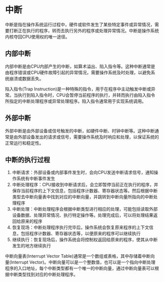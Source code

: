 # 中断

中断是指在操作系统运行过程中，硬件或软件发生了某些特定事件或异常情况，需要打断正在执行的程序，转而去执行另外的程序或处理异常情况。中断是操作系统内核夺回CPU使用权的唯一途径。

## 内部中断

内部中断是由CPU内部产生的中断，如算术溢出、陷入指令等。这种中断通常是由程序错误或CPU硬件故障引起的异常情况，需要操作系统及时处理，以避免系统崩溃或数据丢失。

陷入指令(Trap Instruction)是一种特殊的指令，用于在程序中主动触发中断或异常。当执行到陷入指令时，CPU会暂停当前程序的执行，并转而执行由陷入指令所指定的中断处理程序或异常处理程序。陷入指令通常用于实现系统调用。

## 外部中断

外部中断是由外部设备或信号触发的中断，如硬件中断、时钟中断等。这种中断通常是由外部设备发出的请求或信号，需要操作系统及时响应和处理，以保证系统的正常运行和稳定性。

## 中断的执行过程

1. 中断请求：外部设备或内部事件发生时，会向CPU发送中断请求信号，通知操作系统有中断事件发生
2. 中断处理程序：CPU接收到中断请求后，会立即暂停当前正在执行的程序，并保存当前程序的上下文信息，包括程序计数器、寄存器状态等。然后根据中断类型去中断向量表中找到对应的中断向量，并跳转到中断向量所指向的中断处理程序
3. 中断处理：中断处理程序会根据中断类型进行相应的处理，可能包括读取外部设备数据、处理异常情况、执行特定操作等。处理完成后，可以将处理结果返回给原来的程序
4. 恢复现场：中断处理程序执行完毕后，操作系统会恢复原来程序的上下文信息，包括程序计数器、寄存器状态等，以便原来的程序可以继续执行
5. 继续执行：恢复现场后，操作系统会将控制权返回给原来的程序，使其从中断发生的地方继续执行

中断向量表(Interrupt Vector Table)通常是一个数组或表格，其中存储着中断向量(Interrupt Vector)。中断向量可以是一个整数值，也可以是一个指向中断处理程序的入口地址，每个中断类型都有一个唯一的中断向量，通过中断向量表可以根据中断类型找到对应的中断处理程序。
